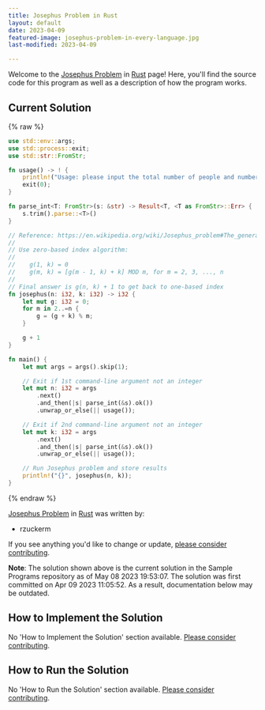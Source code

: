 ```yaml
---
title: Josephus Problem in Rust
layout: default
date: 2023-04-09
featured-image: josephus-problem-in-every-language.jpg
last-modified: 2023-04-09

---
```


Welcome to the [Josephus Problem](https://sampleprograms.io/projects/josephus-problem) in [Rust](https://sampleprograms.io/languages/rust) page! Here, you'll find the source code for this program as well as a description of how the program works.

## Current Solution

{% raw %}

```rust
use std::env::args;
use std::process::exit;
use std::str::FromStr;

fn usage() -> ! {
    println!("Usage: please input the total number of people and number of people to skip.");
    exit(0);
}

fn parse_int<T: FromStr>(s: &str) -> Result<T, <T as FromStr>::Err> {
    s.trim().parse::<T>()
}

// Reference: https://en.wikipedia.org/wiki/Josephus_problem#The_general_case
//
// Use zero-based index algorithm:
//
//    g(1, k) = 0
//    g(m, k) = [g(m - 1, k) + k] MOD m, for m = 2, 3, ..., n
//
// Final answer is g(n, k) + 1 to get back to one-based index
fn josephus(n: i32, k: i32) -> i32 {
    let mut g: i32 = 0;
    for m in 2..=n {
        g = (g + k) % m;
    }

    g + 1
}

fn main() {
    let mut args = args().skip(1);

    // Exit if 1st command-line argument not an integer
    let mut n: i32 = args
        .next()
        .and_then(|s| parse_int(&s).ok())
        .unwrap_or_else(|| usage());

    // Exit if 2nd command-line argument not an integer
    let mut k: i32 = args
        .next()
        .and_then(|s| parse_int(&s).ok())
        .unwrap_or_else(|| usage());

    // Run Josephus problem and store results
    println!("{}", josephus(n, k));
}
```

{% endraw %}

[Josephus Problem](https://sampleprograms.io/projects/josephus-problem) in [Rust](https://sampleprograms.io/languages/rust) was written by:

- rzuckerm

If you see anything you'd like to change or update, [please consider contributing](https://github.com/TheRenegadeCoder/sample-programs).

**Note**: The solution shown above is the current solution in the Sample Programs repository as of May 08 2023 19:53:07. The solution was first committed on Apr 09 2023 11:05:52. As a result, documentation below may be outdated.

## How to Implement the Solution

No 'How to Implement the Solution' section available. [Please consider contributing](https://github.com/TheRenegadeCoder/sample-programs-website).

## How to Run the Solution

No 'How to Run the Solution' section available. [Please consider contributing](https://github.com/TheRenegadeCoder/sample-programs-website).
